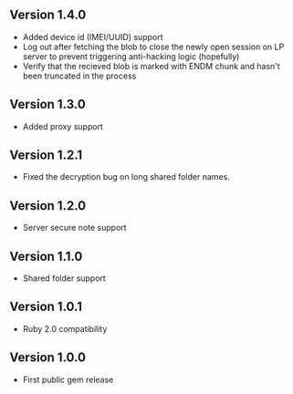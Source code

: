 Version 1.4.0
-------------

- Added device id (IMEI/UUID) support
- Log out after fetching the blob to close the newly open session on LP server to prevent triggering anti-hacking logic (hopefully)
- Verify that the recieved blob is marked with ENDM chunk and hasn't been truncated in the process


Version 1.3.0
-------------

- Added proxy support


Version 1.2.1
-------------

- Fixed the decryption bug on long shared folder names.


Version 1.2.0
-------------

- Server secure note support


Version 1.1.0
-------------

- Shared folder support


Version 1.0.1
-------------

- Ruby 2.0 compatibility


Version 1.0.0
-------------

- First public gem release
